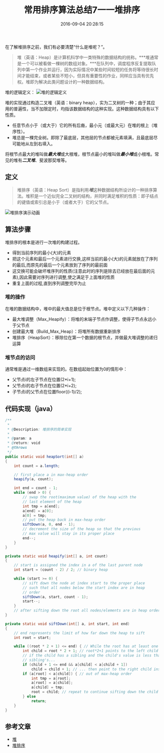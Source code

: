 ﻿---
title: 常用排序算法总结7一一堆排序
date: 2016-09-04 20:28:15
tags: [sort, algorithm]
toc: true
categories: 算法
---

在了解堆排序之前，我们有必要清楚“什么是堆呢？”。

> 堆（英语：Heap）是计算机科学中一类特殊的数据结构的统称。***堆通常是一个可以被看做一棵树的数组对象。***在队列中，调度程序反复提取队列中第一个作业并运行，因为实际情况中某些时间较短的任务将等待很长时间才能结束，或者某些不短小，但具有重要性的作业，同样应当具有优先权。堆即为解决此类问题设计的一种数据结构。

堆的逻辑定义：
![堆的逻辑定义](http://img.blog.csdn.net/20160903211152460)

堆的实现通过构造二叉堆（英语：binary heap），实为二叉树的一种；由于其应用的普遍性，当不加限定时，均指该数据结构的这种实现。这种数据结构具有以下性质。

- 任意节点小于（或大于）它的所有后裔，最小元（或最大元）在堆的根上（堆序性）。
- 堆总是一棵完全树。即除了最底层，其他层的节点都被元素填满，且最底层尽可能地从左到右填入。

将根节点最大的堆叫做***最大堆***或大根堆，根节点最小的堆叫做***最小堆***或小根堆。常见的堆有***二叉堆***、斐波那契堆等。

## 定义

> 堆排序（英语：Heap Sort）是指利用***堆***这种数据结构所设计的一种排序算法。堆积是一个近似完全二叉树的结构，并同时满足堆积的性质：即子结点的键值或索引总是小于（或者大于）它的父节点。

![堆排序演示动画](http://img.blog.csdn.net/20160903210342596)

<!--more-->

## 算法步骤

堆排序的根本是进行一次堆的构建过程。

- 得到当前序列的最小(大)的元素 
- 把这个元素和最后一个元素进行交换,这样当前的最小(大)的元素就放在了序列的最后,而原先的最后一个元素放到了序列的最前面 
- 这交换可能会破坏堆序列的性质(注意此时的序列是除去已经放在最后面的元素),因此需要对序列进行调整,使之满足于上面堆的性质
- 重复上面的过程,直到序列调整完毕为止

### 堆的操作
在堆的数据结构中，堆中的最大值总是位于根节点。堆中定义以下几种操作：

- 最大堆调整（Max_Heapify）：将堆的末端子节点作调整，使得子节点永远小于父节点
- 创建最大堆（Build_Max_Heap）：将堆所有数据重新排序
- 堆排序（HeapSort）：移除位在第一个数据的根节点，并做最大堆调整的递归运算

### 堆节点的访问

通常堆是通过一维数组来实现的。在数组起始位置为0的情形中：

- 父节点i的左子节点在位置(2*i+1);
- 父节点i的右子节点在位置(2*i+2);
- 子节点i的父节点在位置floor((i-1)/2);

## 代码实现（java）

``` java
/**
 *
 * @Description: 堆排序的简单实现
 *
 * @param: a
 * @return: void
 * @throws
 */
public static void heapSort(int[] a)
{
    int count = a.length;

    // first place a in max-heap order
    heapify(a, count);

    int end = count - 1;
    while (end > 0) {
        // swap the root(maximum value) of the heap with the
        // last element of the heap
        int tmp = a[end];
        a[end] = a[0];
        a[0] = tmp;
        // put the heap back in max-heap order
        siftDown(a, 0, end - 1);
        // decrement the size of the heap so that the previous
        // max value will stay in its proper place
        end--;
    }
}

private static void heapify(int[] a, int count)
{
    // start is assigned the index in a of the last parent node
    int start = (count - 2) / 2; // binary heap

    while (start >= 0) {
        // sift down the node at index start to the proper place
        // such that all nodes below the start index are in heap
        // order
        siftDown(a, start, count - 1);
        start--;
    }
    // after sifting down the root all nodes/elements are in heap order
}

private static void siftDown(int[] a, int start, int end)
{
    // end represents the limit of how far down the heap to sift
    int root = start;

    while ((root * 2 + 1) <= end) { // While the root has at least one child
        int child = root * 2 + 1; // root*2+1 points to the left child
        // if the child has a sibling and the child's value is less than its
        // sibling's...
        if (child + 1 <= end && a[child] < a[child + 1])
            child = child + 1; // ... then point to the right child instead
        if (a[root] < a[child]) { // out of max-heap order
            int tmp = a[root];
            a[root] = a[child];
            a[child] = tmp;
            root = child; // repeat to continue sifting down the child now
        } else
            return;
    }
}
```

## 参考文章

- [堆](https://wikipedia.org/wiki/%E5%A0%86_%28%E6%95%B0%E6%8D%AE%E7%BB%93%E6%9E%84%29#.E5.A0.86.E6.8E.92.E5.BA.8F)
- [堆排序](https://wikipedia.org/wiki/%E5%A0%86%E6%8E%92%E5%BA%8F#.E5.8F.83.E8.80.83)